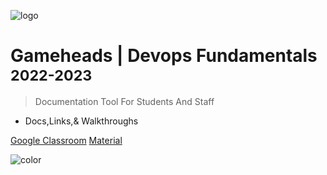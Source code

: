 ![logo](https://gameheadsoakland.org/wp-content/uploads/2021/06/gh-logo-700.png)

# Gameheads | Devops Fundamentals <small>2022-2023</small>

> Documentation Tool For Students And Staff
- Docs,Links,& Walkthroughs

[Google Classroom](https://classroom.google.com/u/0/c/MzI0NzMzNDM1ODla)
<a href="#/README.md">Material</a>

<!-- [Archive](#) -->

![color](#F2F2F2)